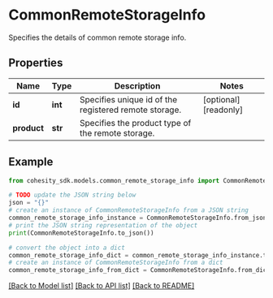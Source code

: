 # CommonRemoteStorageInfo

Specifies the details of common remote storage info.

## Properties

Name | Type | Description | Notes
------------ | ------------- | ------------- | -------------
**id** | **int** | Specifies unique id of the registered remote storage. | [optional] [readonly] 
**product** | **str** | Specifies the product type of the remote storage. | 

## Example

```python
from cohesity_sdk.models.common_remote_storage_info import CommonRemoteStorageInfo

# TODO update the JSON string below
json = "{}"
# create an instance of CommonRemoteStorageInfo from a JSON string
common_remote_storage_info_instance = CommonRemoteStorageInfo.from_json(json)
# print the JSON string representation of the object
print(CommonRemoteStorageInfo.to_json())

# convert the object into a dict
common_remote_storage_info_dict = common_remote_storage_info_instance.to_dict()
# create an instance of CommonRemoteStorageInfo from a dict
common_remote_storage_info_from_dict = CommonRemoteStorageInfo.from_dict(common_remote_storage_info_dict)
```
[[Back to Model list]](../README.md#documentation-for-models) [[Back to API list]](../README.md#documentation-for-api-endpoints) [[Back to README]](../README.md)


